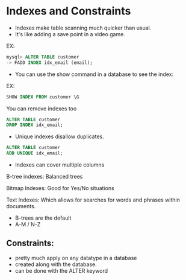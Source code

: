 # Indexes and Constraints
- Indexes make table scanning much quicker than usual. 
- It's like adding a save point in a video game. 

EX: 
```sql 
mysql> ALTER TABLE customer
-> FADD INDEX idx_email (email);
```

* You can use the show command in a database to see the index:

EX: 

```sql 
SHOW INDEX FROM customer \G
```

You can remove indexes too 

```sql 
ALTER TABLE customer
DROP INDEX idx_email; 
```

- Unique indexes disallow duplicates. 

```sql
ALTER TABLE customer 
ADD UNIQUE idx_email; 
```

- Indexes can cover multiple columns 

B-tree indexes: Balanced trees

Bitmap Indexes: Good for Yes/No situations 

Text Indexes: Which allows for searches for words and phrases within documents. 

- B-trees are the default 
- A-M / N-Z

## Constraints:
- pretty much apply on any datatype in a database 
- created along with the database. 
- can be done with the ALTER keyword 
    
